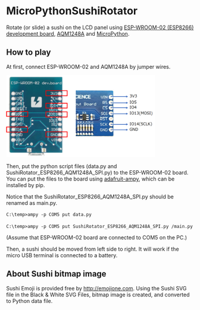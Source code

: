 # MicroPythonSushiRotator
Rotate (or slide) a sushi on the LCD panel using [ESP-WROOM-02 (ESP8266) development board](https://www.switch-science.com/catalog/2500/),
[AQM1248A](https://www.switch-science.com/catalog/2608/) and [MicroPython](https://micropython.org/).

## How to play
At first, connect ESP-WROOM-02 and AQM1248A by jumper wires.

<img src="wiring.png" width="400px" alt="How to wire"/>

Then, put the python script files (data.py and SushiRotator_ESP8266_AQM1248A_SPI.py)
to the ESP-WROOM-02 board.
You can put the files to the board using [adafruit-ampy](https://github.com/adafruit/ampy),
which can be installed by pip.

Notice that the SushiRotator_ESP8266_AQM1248A_SPI.py should be renamed as main.py.

```
C:\temp>ampy -p COM5 put data.py

C:\temp>ampy -p COM5 put SushiRotator_ESP8266_AQM1248A_SPI.py /main.py
```

(Assume that ESP-WROOM-02 board are connected to COM5 on the PC.)

Then, a sushi should be moved from left side to right.
It will work if the micro USB terminal is connected to a battery.

## About Sushi bitmap image
Sushi Emoji is provided free by http://emojione.com.
Using the Sushi SVG file in the Black & White SVG Files, bitmap image is created,
and converted to Python data file.
